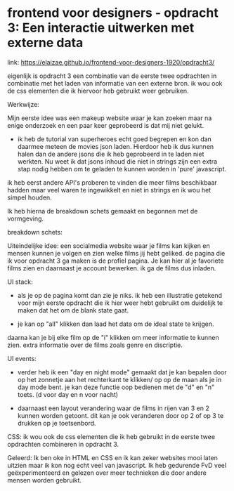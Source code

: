 # frontend voor designers - opdracht 3: Een interactie uitwerken met externe data

link: https://elaizae.github.io/frontend-voor-designers-1920/opdracht3/

eigenlijk is opdracht 3 een combinatie van de eerste twee opdrachten in combinatie met het laden van informatie van een externe bron.
ik wou ook de css elementen die ik hiervoor heb gebruikt weer gebruiken.


Werkwijze:

Mijn eerste idee was een makeup website waar je kan zoeken maar na enige onderzoek en een paar keer geprobeerd is dat mij niet gelukt. 

- ik heb de tutorial van superheroes echt goed begrepen en kon dan daarmee meteen de movies json laden. Hierdoor heb ik dus kunnen halen dan de andere jsons die ik heb geprobeerd in te laden niet werkten. Nu weet ik dat jsons inhoud die niet in strings zijn een extra stap nodig hebben om te geladen te kunnen worden in 'pure' javascript.

ik heb eerst andere API's proberen te vinden die meer films beschikbaar hadden maar veel waren te ingewikkelt en niet in strings en ik wou het simpel houden. 

Ik heb hierna de breakdown schets gemaakt en begonnen met de vormgeving.

breakdown schets:


Uiteindelijke idee:
een socialmedia website waar je films kan kijken en mensen kunnen je volgen en zien welke films jij hebt geliked. de pagina die ik voor opdracht 3 ga maken is de profiel pagina. Je kan hier al je favoriete films zien en daarnaast je account bewerken. ik ga de films dus inladen.

UI stack:
- als je op de pagina komt dan zie je niks.
ik heb een illustratie getekend voor mijn eerste opdracht die ik hier weer hebt gebruikt om duidelijk te maken dat het om de blank state gaat.


- je kan op "all" klikken dan laad het data om de ideal state te krijgen.

daarna kan je bij elke film op de "i" klikken om meer informatie te kunnen zien.
extra informatie over de films zoals genre en discriptie.

UI events:
- verder heb ik een "day en night mode" gemaakt dat je kan bepalen door op het zonnetje aan het rechterkant te klikken/ op op de maan als je in day mode bent. je kan deze functie oop bedienen met de "d" en "n" toets.  (d voor day en n voor nacht)

- daarnaast een layout verandering waar de films in rijen van 3 en 2 kunnen worden getoont. 
dit kan je ook veranderen door op 2 of op 3 te drukken op je toetsenbord.


CSS:
ik wou ook de css elementen die ik heb gebruikt in de eerste twee opdrachten combineren in opdracht 3.

Geleerd:
Ik ben oke in HTML en CSS en ik kan zeker websites mooi laten uitzien maar ik kon nog echt veel van javascript. Ik heb gedurende FvD veel geëxperimenteerd en gelezen over meer technieken die door andere mensen worden gebruikt. 

